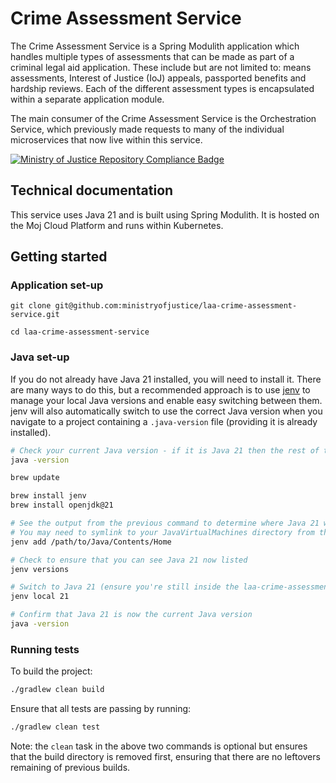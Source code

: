 # Crime Assessment Service

The Crime Assessment Service is a Spring Modulith application which handles multiple types of assessments that can be made as part of a criminal legal aid application. These include but are not limited to: means assessments, Interest of Justice (IoJ) appeals, passported benefits and hardship reviews. Each of the different assessment types is encapsulated within a separate application module.

The main consumer of the Crime Assessment Service is the Orchestration Service, which previously made requests to many of the individual microservices that now live within this service.

[![Ministry of Justice Repository Compliance Badge](https://github-community.service.justice.gov.uk/repository-standards/api/laa-crime-assessment-service/badge)](https://github-community.service.justice.gov.uk/repository-standards/laa-crime-assessment-service)

## Technical documentation

This service uses Java 21 and is built using Spring Modulith. It is hosted on the Moj Cloud Platform and runs within Kubernetes.

## Getting started

### Application set-up

```
git clone git@github.com:ministryofjustice/laa-crime-assessment-service.git

cd laa-crime-assessment-service
```

### Java set-up

If you do not already have Java 21 installed, you will need to install it. There are many ways to do this, but a recommended approach
is to use [jenv](https://github.com/jenv/jenv) to manage your local Java versions and enable easy switching between them. jenv will
also automatically switch to use the correct Java version when you navigate to a project containing a `.java-version` file (providing
it is already installed).

```sh
# Check your current Java version - if it is Java 21 then the rest of the following steps are optional
java -version

brew update

brew install jenv
brew install openjdk@21

# See the output from the previous command to determine where Java 21 was installed
# You may need to symlink to your JavaVirtualMachines directory from the installed location to be able to use it
jenv add /path/to/Java/Contents/Home

# Check to ensure that you can see Java 21 now listed
jenv versions

# Switch to Java 21 (ensure you're still inside the laa-crime-assessment-service directory)
jenv local 21

# Confirm that Java 21 is now the current Java version
java -version
```

### Running tests

To build the project:

```sh
./gradlew clean build
```

Ensure that all tests are passing by running:

```sh
./gradlew clean test
```

Note: the `clean` task in the above two commands is optional but ensures that the build directory is
removed first, ensuring that there are no leftovers remaining of previous builds.
